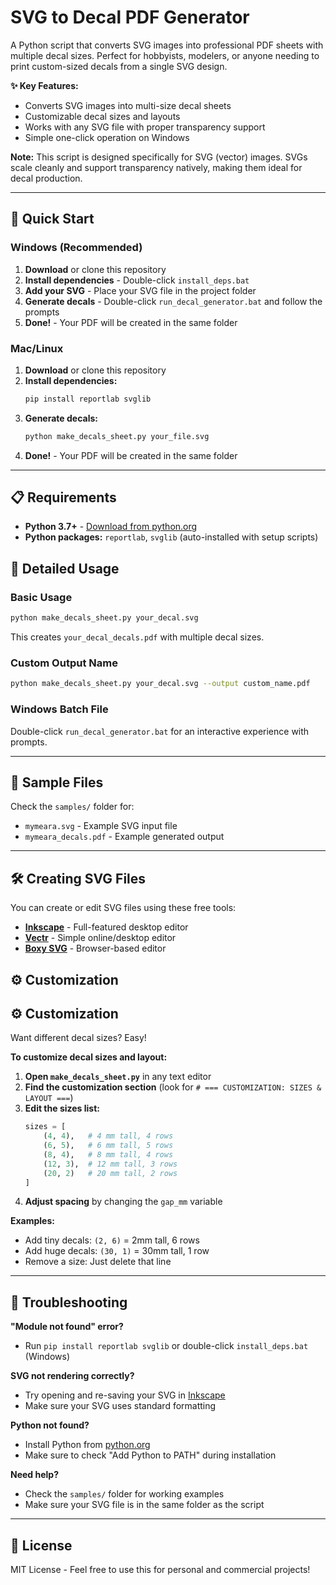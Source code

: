 # SVG to Decal PDF Generator

A Python script that converts SVG images into professional PDF sheets with multiple decal sizes. Perfect for hobbyists, modelers, or anyone needing to print custom-sized decals from a single SVG design.

**✨ Key Features:**
- Converts SVG images into multi-size decal sheets
- Customizable decal sizes and layouts
- Works with any SVG file with proper transparency support
- Simple one-click operation on Windows

**Note:** This script is designed specifically for SVG (vector) images. SVGs scale cleanly and support transparency natively, making them ideal for decal production.

---

## 🚀 Quick Start

### Windows (Recommended)
1. **Download** or clone this repository
2. **Install dependencies** - Double-click `install_deps.bat` 
3. **Add your SVG** - Place your SVG file in the project folder
4. **Generate decals** - Double-click `run_decal_generator.bat` and follow the prompts
5. **Done!** - Your PDF will be created in the same folder

### Mac/Linux
1. **Download** or clone this repository
2. **Install dependencies:**
   ```bash
   pip install reportlab svglib
   ```
3. **Generate decals:**
   ```bash
   python make_decals_sheet.py your_file.svg
   ```
4. **Done!** - Your PDF will be created in the same folder

---

## 📋 Requirements

- **Python 3.7+** - [Download from python.org](https://www.python.org/downloads/)
- **Python packages:** `reportlab`, `svglib` (auto-installed with setup scripts)

## 📖 Detailed Usage

### Basic Usage
```bash
python make_decals_sheet.py your_decal.svg
```
This creates `your_decal_decals.pdf` with multiple decal sizes.

### Custom Output Name
```bash
python make_decals_sheet.py your_decal.svg --output custom_name.pdf
```

### Windows Batch File
Double-click `run_decal_generator.bat` for an interactive experience with prompts.

---

## 📁 Sample Files

Check the `samples/` folder for:
- `mymeara.svg` - Example SVG input file
- `mymeara_decals.pdf` - Example generated output

---
## 🛠️ Creating SVG Files

You can create or edit SVG files using these free tools:
- **[Inkscape](https://inkscape.org/)** - Full-featured desktop editor
- **[Vectr](https://vectr.com/)** - Simple online/desktop editor  
- **[Boxy SVG](https://boxy-svg.com/)** - Browser-based editor

## ⚙️ Customization
## ⚙️ Customization

Want different decal sizes? Easy! 

**To customize decal sizes and layout:**

1. **Open `make_decals_sheet.py`** in any text editor
2. **Find the customization section** (look for `# === CUSTOMIZATION: SIZES & LAYOUT ===`)
3. **Edit the sizes list:**
   ```python
   sizes = [
       (4, 4),   # 4 mm tall, 4 rows
       (6, 5),   # 6 mm tall, 5 rows  
       (8, 4),   # 8 mm tall, 4 rows
       (12, 3),  # 12 mm tall, 3 rows
       (20, 2)   # 20 mm tall, 2 rows
   ]
   ```
4. **Adjust spacing** by changing the `gap_mm` variable

**Examples:**
- Add tiny decals: `(2, 6)` = 2mm tall, 6 rows
- Add huge decals: `(30, 1)` = 30mm tall, 1 row  
- Remove a size: Just delete that line

---

## 🔧 Troubleshooting

**"Module not found" error?**
- Run `pip install reportlab svglib` or double-click `install_deps.bat` (Windows)

**SVG not rendering correctly?**  
- Try opening and re-saving your SVG in [Inkscape](https://inkscape.org/)
- Make sure your SVG uses standard formatting

**Python not found?**
- Install Python from [python.org](https://www.python.org/downloads/) 
- Make sure to check "Add Python to PATH" during installation

**Need help?**
- Check the `samples/` folder for working examples
- Make sure your SVG file is in the same folder as the script

---

## 📄 License

MIT License - Feel free to use this for personal and commercial projects!
